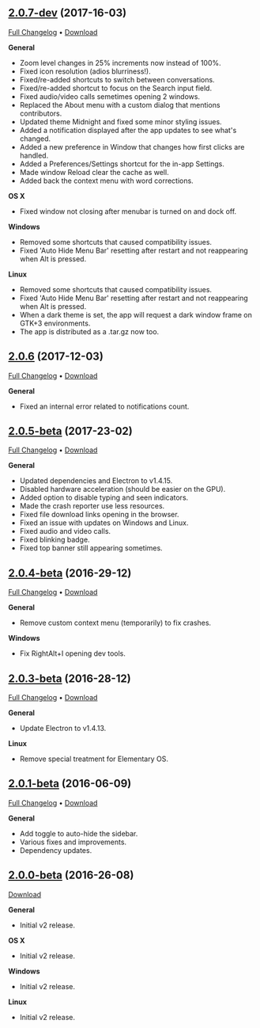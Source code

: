 ## [2.0.7-dev](https://github.com/aluxian/Messenger-for-Desktop/tree/v2.0.7) (2017-16-03)

[Full Changelog](https://github.com/aluxian/Messenger-for-Desktop/compare/v2.0.6...v2.0.7) &bull; [Download](https://github.com/aluxian/Messenger-for-Desktop/releases/tag/v2.0.7)

**General**

- Zoom level changes in 25% increments now instead of 100%.
- Fixed icon resolution (adios blurriness!).
- Fixed/re-added shortcuts to switch between conversations.
- Fixed/re-added shortcut to focus on the Search input field.
- Fixed audio/video calls semetimes opening 2 windows.
- Replaced the About menu with a custom dialog that mentions contributors.
- Updated theme Midnight and fixed some minor styling issues.
- Added a notification displayed after the app updates to see what's changed.
- Added a new preference in Window that changes how first clicks are handled.
- Added a Preferences/Settings shortcut for the in-app Settings.
- Made window Reload clear the cache as well.
- Added back the context menu with word corrections.

**OS X**

- Fixed window not closing after menubar is turned on and dock off.

**Windows**

- Removed some shortcuts that caused compatibility issues.
- Fixed 'Auto Hide Menu Bar' resetting after restart and not reappearing when Alt is pressed.

**Linux**

- Removed some shortcuts that caused compatibility issues.
- Fixed 'Auto Hide Menu Bar' resetting after restart and not reappearing when Alt is pressed.
- When a dark theme is set, the app will request a dark window frame on GTK+3 environments.
- The app is distributed as a .tar.gz now too.

## [2.0.6](https://github.com/aluxian/Messenger-for-Desktop/tree/v2.0.6) (2017-12-03)

[Full Changelog](https://github.com/aluxian/Messenger-for-Desktop/compare/v2.0.5...v2.0.6) &bull; [Download](https://github.com/aluxian/Messenger-for-Desktop/releases/tag/v2.0.6)

**General**

- Fixed an internal error related to notifications count.

## [2.0.5-beta](https://github.com/aluxian/Messenger-for-Desktop/tree/v2.0.5) (2017-23-02)

[Full Changelog](https://github.com/aluxian/Messenger-for-Desktop/compare/v2.0.4...v2.0.5) &bull; [Download](https://github.com/aluxian/Messenger-for-Desktop/releases/tag/v2.0.5)

**General**

- Updated dependencies and Electron to v1.4.15.
- Disabled hardware acceleration (should be easier on the GPU).
- Added option to disable typing and seen indicators.
- Made the crash reporter use less resources.
- Fixed file download links opening in the browser.
- Fixed an issue with updates on Windows and Linux.
- Fixed audio and video calls.
- Fixed blinking badge.
- Fixed top banner still appearing sometimes.

## [2.0.4-beta](https://github.com/aluxian/Messenger-for-Desktop/tree/v2.0.4) (2016-29-12)

[Full Changelog](https://github.com/aluxian/Messenger-for-Desktop/compare/v2.0.3...v2.0.4) &bull; [Download](https://github.com/aluxian/Messenger-for-Desktop/releases/tag/v2.0.4)

**General**

- Remove custom context menu (temporarily) to fix crashes.

**Windows**

- Fix RightAlt+I opening dev tools.

## [2.0.3-beta](https://github.com/aluxian/Messenger-for-Desktop/tree/v2.0.3) (2016-28-12)

[Full Changelog](https://github.com/aluxian/Messenger-for-Desktop/compare/v2.0.1...v2.0.3) &bull; [Download](https://github.com/aluxian/Messenger-for-Desktop/releases/tag/v2.0.3)

**General**

- Update Electron to v1.4.13.

**Linux**

- Remove special treatment for Elementary OS.

## [2.0.1-beta](https://github.com/aluxian/Messenger-for-Desktop/tree/v2.0.1) (2016-06-09)

[Full Changelog](https://github.com/aluxian/Messenger-for-Desktop/compare/v2.0.0...v2.0.1) &bull; [Download](https://github.com/aluxian/Messenger-for-Desktop/releases/tag/v2.0.1)

**General**

- Add toggle to auto-hide the sidebar.
- Various fixes and improvements.
- Dependency updates.

## [2.0.0-beta](https://github.com/aluxian/Messenger-for-Desktop/tree/v2.0.0) (2016-26-08)

[Download](https://github.com/aluxian/Messenger-for-Desktop/releases/tag/v2.0.0)

**General**

- Initial v2 release.

**OS X**

- Initial v2 release.

**Windows**

- Initial v2 release.

**Linux**

- Initial v2 release.

